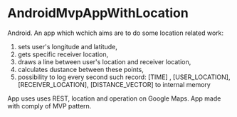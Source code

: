 # AndroidMvpAppWithLocation

Android. An app which wchich aims are to do some location related work:

1) sets user's longitude and latitude,
2) gets specific receiver location,
3) draws a line between user's location and receiver location,
4) calculates dustance between these points,
5) possibility to log every second such record: [TIME] , [USER_LOCATION], [RECEIVER_LOCATION],
[DISTANCE_VECTOR] to internal memory 

 App uses uses REST, location and operation on Google Maps. App made with comply of MVP pattern.
